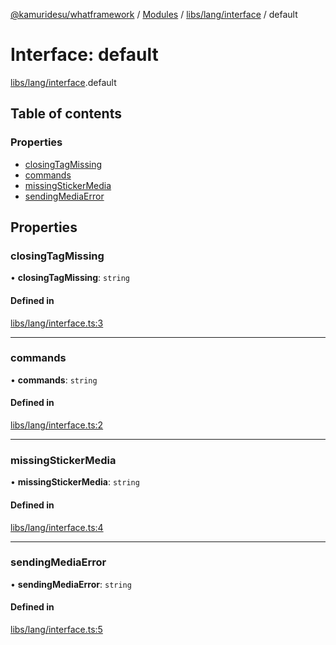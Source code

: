 [@kamuridesu/whatframework](../README.md) / [Modules](../modules.md) / [libs/lang/interface](../modules/libs_lang_interface.md) / default

# Interface: default

[libs/lang/interface](../modules/libs_lang_interface.md).default

## Table of contents

### Properties

- [closingTagMissing](libs_lang_interface.default.md#closingtagmissing)
- [commands](libs_lang_interface.default.md#commands)
- [missingStickerMedia](libs_lang_interface.default.md#missingstickermedia)
- [sendingMediaError](libs_lang_interface.default.md#sendingmediaerror)

## Properties

### closingTagMissing

• **closingTagMissing**: `string`

#### Defined in

[libs/lang/interface.ts:3](https://github.com/kamuridesu/WhatFramework/blob/9d3db65/libs/lang/interface.ts#L3)

___

### commands

• **commands**: `string`

#### Defined in

[libs/lang/interface.ts:2](https://github.com/kamuridesu/WhatFramework/blob/9d3db65/libs/lang/interface.ts#L2)

___

### missingStickerMedia

• **missingStickerMedia**: `string`

#### Defined in

[libs/lang/interface.ts:4](https://github.com/kamuridesu/WhatFramework/blob/9d3db65/libs/lang/interface.ts#L4)

___

### sendingMediaError

• **sendingMediaError**: `string`

#### Defined in

[libs/lang/interface.ts:5](https://github.com/kamuridesu/WhatFramework/blob/9d3db65/libs/lang/interface.ts#L5)
